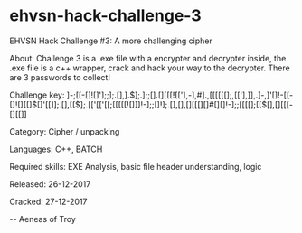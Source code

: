 # ehvsn-hack-challenge-3
EHVSN Hack Challenge #3: A more challenging cipher

About: Challenge 3 is a .exe file with a encrypter and decrypter inside, the .exe file is a c++ wrapper, crack and hack your way to the decrypter. There are 3 passwords to collect!

Challenge key: ]-;[[-[]![]'];;];.[],].$];.];;[].[][[[![['],-],#].,[[[[[[];,[['],]],.]-,]'[]!-[[-[]![][[]$[]'[[]];.[],[[$];.[['[['[[;[[[[[![]]]!-];;[]!];.[],[],[][[[][]#[][]!-];;[[[[];[[$[],[][[[-[][[]]

Category: Cipher / unpacking

Languages: C++, BATCH

Required skills: EXE Analysis, basic file header understanding, logic

Released: 26-12-2017

Cracked: 27-12-2017 

-- Aeneas of Troy
